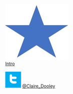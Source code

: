 
![star](/maps/test_star_small.jpg) <br />
[Intro](https://cadooley.github.io/maps/) <br />
<br />
![twitter](/maps/twitter_t_logo_small.png)
[@Claire_Dooley](https://twitter.com/Claire_Dooley)
